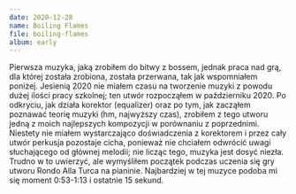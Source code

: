 ```yaml
---
date: 2020-12-28
name: Boiling Flames
file: boiling-flames
album: early
---
```


Pierwsza muzyka, jaką zrobiłem do bitwy z bossem, jednak praca nad grą, dla której została zrobiona, została przerwana, tak jak wspomniałem poniżej. Jesienią 2020 nie miałem czasu na tworzenie muzyki z powodu dużej ilości pracy szkolnej; ten utwór rozpocząłem w październiku 2020. Po odkryciu, jak działa korektor (equalizer) oraz po tym, jak zacząłem poznawać teorię muzyki (hm, najwyższy czas), zrobiłem z tego utworu jedną z moich najlepszych kompozycji w porównaniu z poprzednimi. Niestety nie miałem wystarczająco doświadczenia z korektorem i przez cały utwór perkusja pozostaje cicha, ponieważ nie chciałem odwrócić uwagi słuchającego od głównej melodii; nie licząc tego, muzyka jest dosyć niezła. Trudno w to uwierzyć, ale wymyśliłem początek podczas uczenia się gry utworu Rondo Alla Turca na pianinie. Najbardziej w tej muzyce podoba mi się moment 0:53-1:13 i ostatnie 15 sekund.

